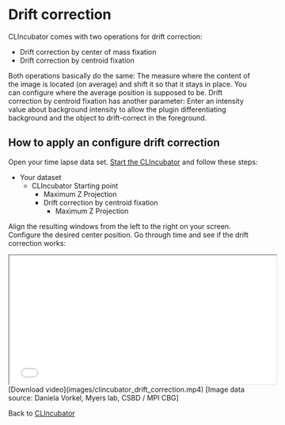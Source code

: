 # Drift correction
CLIncubator comes with two operations for drift correction:
* Drift correction by center of mass fixation
* Drift correction by centroid fixation

Both operations basically do the same: The measure where the content of the image is located (on average) and shift it
so that it stays in place. You can configure where the average position is supposed to be. 
Drift correction by centroid fixation has another parameter: Enter an intensity value about background intensity to
allow the plugin differentiating background and the object to drift-correct in the foreground.

## How to apply an configure drift correction
Open your time lapse data set. [Start the CLIncubator](https://clij.github.io/clincubator/getting_started) and follow these steps:

* Your dataset
  * CLIncubator Starting point
    * Maximum Z Projection
    * Drift correction by centroid fixation
      * Maximum Z Projection

Align the resulting windows from the left to the right on your screen. 
Configure the desired center position.
Go through time and see if the drift correction works:

<iframe src="images/clincubator_drift_correction.mp4" width="540" height="260"></iframe>
[Download video](images/clincubator_drift_correction.mp4) 
[Image data source: Daniela Vorkel, Myers lab, CSBD / MPI CBG]



Back to [CLIncubator](https://clij.github.io/clincubator)